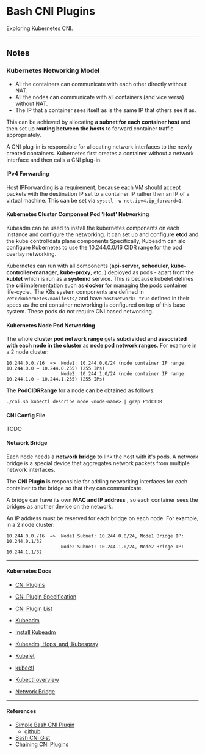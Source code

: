 # Bash CNI Plugins

Exploring Kubernetes CNI.

---

## Notes

### Kubernetes Networking Model

* All the containers can communicate with each other directly without NAT.
* All the nodes can communicate with all containers (and vice versa) without NAT.
* The IP that a container sees itself as is the same IP that others see it as.

This can be achieved by allocating __a subnet for each container host__ and then set up __routing between the hosts__ to forward container traffic appropriately.

A CNI plug-in is responsible for allocating network interfaces to the newly created containers. Kubernetes first creates a container without a network interface and then calls a CNI plug-in.

#### IPv4 Forwarding

Host IPForwarding is a requirement, because each VM should accept packets with the destination IP set to a container IP rather then an IP of a virtual machine. This can be set via ```sysctl -w net.ipv4.ip_forward=1```.

#### Kubernetes Cluster Component Pod 'Host' Networking

Kubeadm can be used to install the kubernetes components on each instance and configure the networking. It can set up and configure __etcd__ and the kube control/data plane components Specifically, Kubeadm can alo configure Kubernetes to use the 10.244.0.0/16 CIDR range for the pod overlay networking.

Kubernetes can run with all components (__api-server__, __scheduler__, __kube-controller-manager__, __kube-proxy__, etc. ) deployed as pods - apart from the __kublet__ which is run as a __systemd__ service. This is because kubelet defines the __cri__ implementation such as __docker__ for managing the pods container life-cycle.. The K8s system components are defined in ```/etc/kubernetes/manifests/``` and have ```hostNetwork: true``` defined in their specs as the cni container networking is configured on top of this base system. These pods do not require CNI based networking.

#### Kubernetes Node Pod Networking

The whole __cluster pod network range__ gets __subdivided and associated with each node in the cluster__ as __node pod network ranges__. For example in a 2 node cluster:
```
10.244.0.0./16  =>  Node1: 10.244.0.0/24 (node container IP range: 10.244.0.0 – 10.244.0.255) (255 IPs)
                    Node2: 10.244.1.0/24 (node container IP range: 10.244.1.0 – 10.244.1.255) (255 IPs)
```

The __PodCIDRRange__ for a node can be obtained as follows:
```
./cni.sh kubectl describe node <node-name> | grep PodCIDR
```

#### CNI Config File

TODO

#### Network Bridge

Each node needs a __network bridge__ to link the host with it's pods. A network bridge is a special device that aggregates network packets from multiple network interfaces. 

The __CNI Plugin__ is responsible for adding networking interfaces for each container to the bridge so that they can communicate.

A bridge can have its own __MAC and IP address__ , so each container sees the bridges as another device on the network.

An IP address must be reserved for each bridge on each node. For example, in a 2 node cluster:
```
10.244.0.0./16  =>  Node1 Subnet: 10.244.0.0/24, Node1 Bridge IP: 10.244.0.1/32
                    Node2 Subnet: 10.244.1.0/24, Node2 Bridge IP: 10.244.1.1/32 
```







---

#### Kubernetes Docs

* [CNI Plugins](https://kubernetes.io/docs/concepts/extend-kubernetes/compute-storage-net/network-plugins/)
* [CNI Plugin Specification](https://github.com/containernetworking/cni/blob/master/SPEC.md)
* [CNI Plugin List](https://kubernetes.io/docs/concepts/cluster-administration/networking/#how-to-implement-the-kubernetes-networking-model)

* [Kubeadm](https://kubernetes.io/docs/setup/independent/create-cluster-kubeadm/)
* [Install Kubeadm](https://kubernetes.io/docs/setup/independent/install-kubeadm/)
* [Kubeadm, Hops, and, Kubespray](https://www.altoros.com/blog/a-multitude-of-kubernetes-deployment-tools-kubespray-kops-and-kubeadm/)

* [Kubelet](https://kubernetes.io/docs/reference/command-line-tools-reference/kubelet/)
* [kubectl](https://kubernetes.io/docs/reference/kubectl/kubectl/)
* [Kubectl overview](https://kubernetes.io/docs/reference/kubectl/overview/)

* [Network Bridge](https://en.wikipedia.org/wiki/Bridging_(networking))

---

#### References

* [Simple Bash CNI Plugin](https://www.altoros.com/blog/kubernetes-networking-writing-your-own-simple-cni-plug-in-with-bash/)
    * [github](https://github.com/s-matyukevich/bash-cni-plugin)
* [Bash CNI Gist](https://gist.github.com/Andrei-Pozolotin/6bc4f2caa18700cdd94d910e588a555c)
* [Chaining CNI Plugins](https://karampok.me/posts/chained-plugins-cni/)
